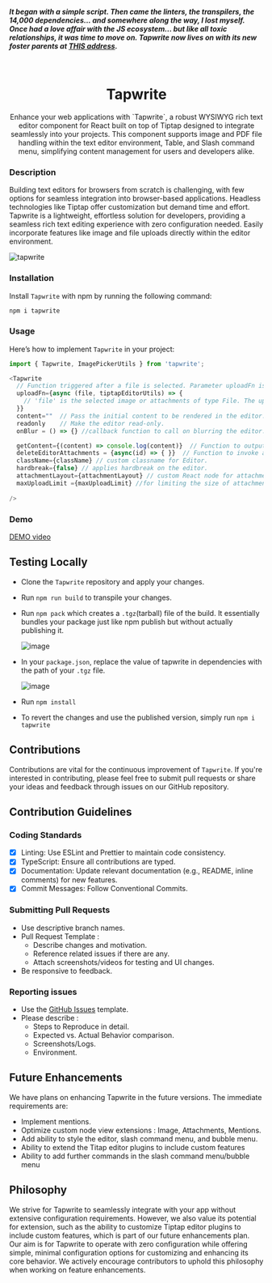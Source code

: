 <p><i><b>It began with a simple script. Then came the linters, the transpilers, the 14,000 dependencies... and somewhere along the way, I lost myself. Once had a love affair with the JS ecosystem... but like all toxic relationships, it was time to move on. Tapwrite now lives on with its new foster parents at <a href="https://github.com/pagevamp/tapwrite" target="__blank">THIS address</a>.</b></i></p>
<br/>
<h1 align="center">Tapwrite</h1>
<p align="center">
</p>
<p align="center">
Enhance your web applications with `Tapwrite`, a robust WYSIWYG rich text editor component for React built on top of Tiptap designed to integrate seamlessly into your projects. This component supports image and PDF file handling within the text editor environment, Table, and Slash command menu, simplifying content management for users and developers alike. 
</p>

### Description
Building text editors for browsers from scratch is challenging, with few options for seamless integration into browser-based applications. Headless technologies like Tiptap offer customization but demand time and effort. Tapwrite is a lightweight, effortless solution for developers, providing a seamless rich text editing experience with zero configuration needed. Easily incorporate features like image and file uploads directly within the editor environment.

![tapwrite](https://github.com/user-attachments/assets/ed15ea43-9485-43df-8639-bb8fa9c555b1)


### Installation

Install `Tapwrite` with npm by running the following command:

```bash
npm i tapwrite
```

### Usage

Here’s how to implement `Tapwrite` in your project:

```javascript
import { Tapwrite, ImagePickerUtils } from 'tapwrite';

<Tapwrite
  // Function triggered after a file is selected. Parameter uploadFn is optional.
  uploadFn={async (file, tiptapEditorUtils) => {
    // 'file' is the selected image or attachments of type File. The uploadFn should return a url for src of the file. 
  }}
  content=""  // Pass the initial content to be rendered in the editor.
  readonly    // Make the editor read-only.
  onBlur = () => {} //callback function to call on blurring the editor.

  getContent={(content) => console.log(content)}  // Function to output the current content of the editor.
  deleteEditorAttachments = {async(id) => { }}  // Function to invoke after deleting attachments/Images from the editor.
  className={className} // custom classname for Editor.
  hardbreak={false} // applies hardbreak on the editor.
  attachmentLayout={attachmentLayout} // custom React node for attachments.
  maxUploadLimit ={maxUploadLimit} //for limiting the size of attachments.
  
/>
```

### Demo

[DEMO video](https://github.com/user-attachments/assets/f1ac68d7-028d-4530-94e8-217f209a6e74)


## Testing Locally

- Clone the `Tapwrite` repository and apply your changes.
- Run `npm run build` to transpile your changes.
- Run `npm pack` which creates a `.tgz`(tarball) file of the build. It essentially bundles your package just like npm publish but without actually publishing it.
  
   ![image](https://github.com/user-attachments/assets/9dcb0063-8867-44d3-85b2-b789d1582a49)
  
- In your `package.json`, replace the value of tapwrite in dependencies with the path of your `.tgz` file.
  
   ![image](https://github.com/user-attachments/assets/e45d483b-6556-42de-a561-84bc15ec86e5)

- Run `npm install`
- To revert the changes and use the published version, simply run `npm i tapwrite`
   



## Contributions

Contributions are vital for the continuous improvement of `Tapwrite`. If you're interested in contributing, please feel free to submit pull requests or share your ideas and feedback through issues on our GitHub repository.


## Contribution Guidelines

### Coding Standards 

- [x] Linting: Use ESLint and Prettier to maintain code consistency.
- [x] TypeScript: Ensure all contributions are typed.
- [x] Documentation: Update relevant documentation (e.g., README, inline comments) for new features.
- [x] Commit Messages: Follow Conventional Commits.

### Submitting Pull Requests 

- Use descriptive branch names.
- Pull Request Template :
    - Describe changes and motivation.
    - Reference related issues if there are any.
    - Attach screenshots/videos for testing and UI changes.
- Be responsive to feedback.

### Reporting issues 

- Use the [GitHub Issues](https://github.com/pagevamp/tapwrite/issues) template.
- Please describe :
     - Steps to Reproduce in detail.
     - Expected vs. Actual Behavior comparison.
     - Screenshots/Logs.
     - Environment.


## Future Enhancements

We have plans on enhancing Tapwrite in the future versions. The immediate requirements are:

- Implement mentions.
- Optimize custom node view extensions : Image, Attachments, Mentions.
- Add ability to style the editor, slash command menu, and bubble menu. 
- Ability to extend the Titap editor plugins to include custom features
- Ability to add further commands in the slash command menu/bubble menu

## Philosophy

We strive for Tapwrite to seamlessly integrate with your app without extensive configuration requirements. However, we also value its potential for extension, such as the ability to customize Tiptap editor plugins to include custom features, which is part of our future enhancements plan. Our aim is for Tapwrite to operate with zero configuration while offering simple, minimal configuration options for customizing and enhancing its core behavior. We actively encourage contributors to uphold this philosophy when working on feature enhancements.
